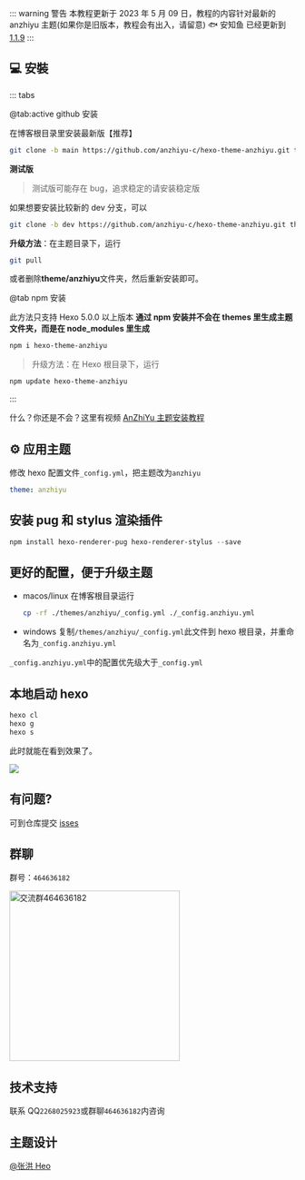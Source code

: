 ::: warning 警告
本教程更新于 2023 年 5 月 09 日，教程的内容针对最新的 anzhiyu 主题(如果你是旧版本，教程会有出入，请留意)
🐟 安知鱼 已经更新到 [1.1.9](https://github.com/anzhiyu-c/hexo-theme-anzhiyu/releases/tag/1.1.9)
:::

## 💻 安裝

::: tabs

@tab:active github 安装

在博客根目录里安装最新版【推荐】

```bash
git clone -b main https://github.com/anzhiyu-c/hexo-theme-anzhiyu.git themes/anzhiyu
```

**测试版**

> 测试版可能存在 bug，追求稳定的请安装稳定版

如果想要安装比较新的 dev 分支，可以

```bash
git clone -b dev https://github.com/anzhiyu-c/hexo-theme-anzhiyu.git themes/anzhiyu
```

**升级方法**：在主题目录下，运行

```bash
git pull
```

或者删除**theme/anzhiyu**文件夹，然后重新安装即可。

@tab npm 安装

此方法只支持 Hexo 5.0.0 以上版本
**通过 npm 安装并不会在 themes 里生成主题文件夹，而是在 node_modules 里生成**

```bash
npm i hexo-theme-anzhiyu
```

> 升级方法：在 Hexo 根目录下，运行

```bash
npm update hexo-theme-anzhiyu
```

:::

什么？你还是不会？这里有视频 [AnZhiYu 主题安装教程](https://www.bilibili.com/video/BV1Rs4y127hu/?spm_id_from=333.788&vd_source=4d9717102296e4b7a60ecdfad55ae2dd)

## ⚙ 应用主题

修改 hexo 配置文件`_config.yml`，把主题改为`anzhiyu`

```yml
theme: anzhiyu
```

## 安装 pug 和 stylus 渲染插件

```powershell
npm install hexo-renderer-pug hexo-renderer-stylus --save
```

## 更好的配置，便于升级主题

- macos/linux
  在博客根目录运行

  ```bash
  cp -rf ./themes/anzhiyu/_config.yml ./_config.anzhiyu.yml
  ```

- windows
  复制`/themes/anzhiyu/_config.yml`此文件到 hexo 根目录，并重命名为`_config.anzhiyu.yml`

`_config.anzhiyu.yml`中的配置优先级大于`_config.yml`

## 本地启动 hexo

```bash
hexo cl
hexo g
hexo s
```

此时就能在看到效果了。

![](https://img02.anzhiy.cn/adminuploads/1/2023/03/31/642677a150e9d.png)

## 有问题?

可到仓库提交 [isses](https://github.com/anzhiyu-c/hexo-theme-anzhiyu/issues)

## 群聊

群号：`464636182`

<div>
<img height="300" alt="交流群464636182" src="https://img02.anzhiy.cn/adminuploads/1/2023/04/14/6438b945e1834.webp" />
</div>

## 技术支持

联系 QQ`2268025923`或群聊`464636182`内咨询

## 主题设计

[@张洪 Heo](https://github.com/zhheo)
